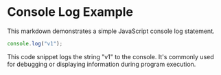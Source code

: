 # Console Log Example #

This markdown demonstrates a simple JavaScript console log statement.

```javascript
console.log("v1");
```

This code snippet logs the string "v1" to the console. It's commonly used for debugging or displaying information during program execution.
